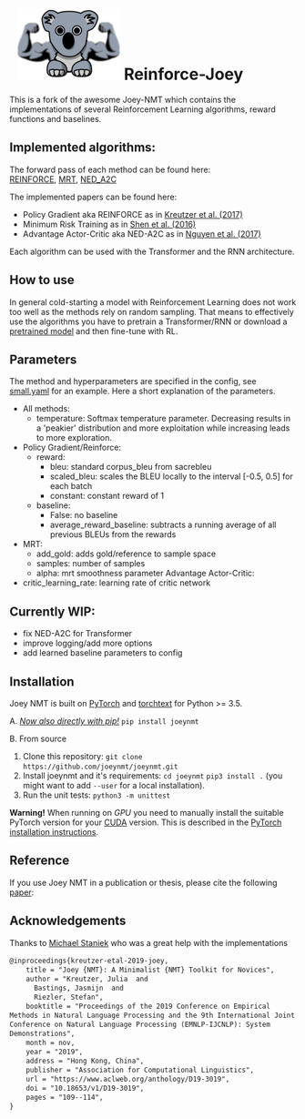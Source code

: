 # &nbsp; ![Reinforce-Joey](reinforce_joey.png) Reinforce-Joey
This is a fork of the awesome Joey-NMT which contains the implementations of several Reinforcement Learning algorithms, reward functions and baselines.

## Implemented algorithms:  
The forward pass of each method can be found here:  
[REINFORCE](https://github.com/samukie/reinforce-joey/blob/b10f93314ccc9f3994e38b21c4b1ed21519747cc/joeynmt/model.py#L80), [MRT](https://github.com/samukie/reinforce-joey/blob/b10f93314ccc9f3994e38b21c4b1ed21519747cc/joeynmt/model.py#L152), [NED_A2C](https://github.com/samukie/reinforce-joey/blob/b10f93314ccc9f3994e38b21c4b1ed21519747cc/joeynmt/model.py#L255)   
 
 The implemented papers can be found here:  
 
- Policy Gradient aka REINFORCE as in [Kreutzer et al. (2017)](https://www.aclweb.org/anthology/P17-1138/)
- Minimum Risk Training as in [Shen et al. (2016)](https://www.aclweb.org/anthology/P16-1159/)
- Advantage Actor-Critic aka NED-A2C as in [Nguyen et al. (2017)](https://www.aclweb.org/anthology/D17-1153/)

Each algorithm can be used with the Transformer and the RNN architecture. 

## How to use 
In general cold-starting a model with Reinforcement Learning does not work too well as the methods rely on random sampling. 
That means to effectively use the algorithms you have to pretrain a Transformer/RNN or download a [pretrained model](https://github.com/joeynmt/joeynmt/blob/master/README.md#pre-trained-models) and then fine-tune with RL. 

## Parameters
The method and hyperparameters are specified in the config, see [small.yaml](https://github.com/samukie/reinforce-joey/blob/reinforce_joey/configs/small.yaml) for an example. 
Here a short explanation of the parameters.  
* All methods: 
  * temperature: Softmax temperature parameter. Decreasing results in a 'peakier' distribution and more exploitation while increasing leads to more exploration.  
* Policy Gradient/Reinforce:   
  * reward: 
    * bleu: standard corpus_bleu from sacrebleu
    * scaled_bleu: scales the BLEU locally to the interval [-0.5, 0.5] for each batch
    * constant: constant reward of 1 
  * baseline: 
    * False: no baseline
    * average_reward_baseline: subtracts a running average of all previous BLEUs from the rewards
* MRT:  
  * add_gold: adds gold/reference to sample space
  * samples: number of samples
  * alpha: mrt smoothness parameter 
  Advantage Actor-Critic:  
* critic_learning_rate: learning rate of critic network

## Currently WIP: 
- fix NED-A2C for Transformer
- improve logging/add more options 
- add learned baseline parameters to config

## Installation
Joey NMT is built on [PyTorch](https://pytorch.org/) and [torchtext](https://github.com/pytorch/text) for Python >= 3.5.

A. [*Now also directly with pip!*](https://pypi.org/project/joeynmt/)
  `pip install joeynmt`
  
B. From source
  1. Clone this repository:
  `git clone https://github.com/joeynmt/joeynmt.git`
  2. Install joeynmt and it's requirements:
  `cd joeynmt`
  `pip3 install .` (you might want to add `--user` for a local installation).
  3. Run the unit tests:
  `python3 -m unittest`

**Warning!** When running on *GPU* you need to manually install the suitable PyTorch version for your [CUDA](https://developer.nvidia.com/cuda-zone) version. This is described in the [PyTorch installation instructions](https://pytorch.org/get-started/locally/).

## Reference
If you use Joey NMT in a publication or thesis, please cite the following [paper](https://arxiv.org/abs/1907.12484):


## Acknowledgements
Thanks to [Michael Staniek](https://github.com/MStaniek) who was a great help with the implementations

```
@inproceedings{kreutzer-etal-2019-joey,
    title = "Joey {NMT}: A Minimalist {NMT} Toolkit for Novices",
    author = "Kreutzer, Julia  and
      Bastings, Jasmijn  and
      Riezler, Stefan",
    booktitle = "Proceedings of the 2019 Conference on Empirical Methods in Natural Language Processing and the 9th International Joint Conference on Natural Language Processing (EMNLP-IJCNLP): System Demonstrations",
    month = nov,
    year = "2019",
    address = "Hong Kong, China",
    publisher = "Association for Computational Linguistics",
    url = "https://www.aclweb.org/anthology/D19-3019",
    doi = "10.18653/v1/D19-3019",
    pages = "109--114",
}
```
